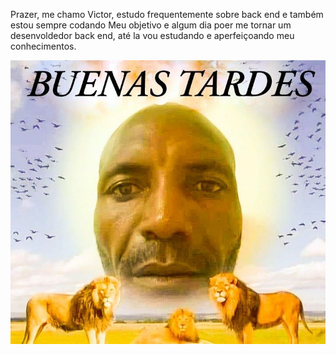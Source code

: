 Prazer, me chamo Victor, estudo frequentemente sobre back end e também estou sempre codando
Meu objetivo e algum dia poer me tornar um desenvoldedor back end, até la vou estudando e aperfeiçoando meu conhecimentos.


![name-of-you-image](./uploads/daytime/4.jpg)